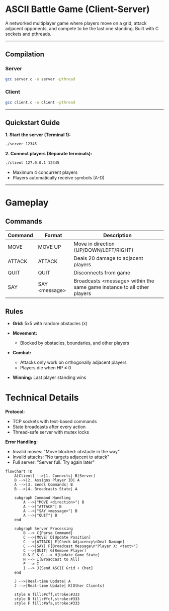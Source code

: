 # ASCII Battle Game (Client-Server)

A networked multiplayer game where players move on a grid, attack adjacent opponents, and compete to be the last one standing. Built with C sockets and pthreads.

---

## Compilation

### Server
```bash
gcc server.c -o server -pthread
```
### Client
```bash
gcc client.c -o client -pthread
```

---

## Quickstart Guide


**1. Start the server (Terminal 1):**

```bash
./server 12345
```

**2. Connect players (Separate terminals):**
```bash
./client 127.0.0.1 12345
```
* Maximum 4 concurrent players
* Players automatically receive symbols (A-D)

---

# Gameplay

## Commands

| Command | Format      | Description                               |
|---------|-------------|-------------------------------------------|
| MOVE    | MOVE UP     | Move in direction (UP/DOWN/LEFT/RIGHT)   |
| ATTACK  | ATTACK      | Deals 20 damage to adjacent players        |
| QUIT    | QUIT        | Disconnects from game                     |
| SAY     | SAY \<message\> | Broadcasts \<message\> within the same game instance to all other players    | 

## Rules

* **Grid:** 5x5 with random obstacles (`X`)

* **Movement:**
    * Blocked by obstacles, boundaries, and other players

* **Combat:**
    * Attacks only work on orthogonally adjacent players
    * Players die when HP ≤ 0

* **Winning:** Last player standing wins

# Technical Details

**Protocol:**

* TCP sockets with text-based commands
* State broadcasts after every action
* Thread-safe server with mutex locks

**Error Handling:**

* Invalid moves: "Move blocked: obstacle in the way"
* Invalid attacks: "No targets adjacent to attack"
* Full server: "Server full. Try again later"

```mermaid
flowchart TD
    A[Client] -->|1. Connects| B[Server]
    B -->|2. Assigns Player ID| A
    A -->|3. Sends Commands| B
    B -->|4. Broadcasts State| A
    
    subgraph Command Handling
        A -->|"MOVE <direction>"| B
        A -->|"ATTACK"| B
        A -->|"SAY <message>"| B
        A -->|"QUIT"| B
    end
    
    subgraph Server Processing
        B --> C{Parse Command}
        C -->|MOVE| D[Update Position]
        C -->|ATTACK| E[Check Adjacency\nDeal Damage]
        C -->|SAY| F[Broadcast Message\n"Player X: <text>"]
        C -->|QUIT| G[Remove Player]
        D & E & G --> H[Update Game State]
        H --> I[Broadcast to All]
        F --> I
        I --> J[Send ASCII Grid + Chat]
    end
    
    J -->|Real-time Update| A
    J -->|Real-time Update| K[Other Clients]
    
    style A fill:#cff,stroke:#333
    style B fill:#fcf,stroke:#333
    style F fill:#afa,stroke:#333
```

